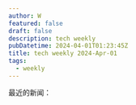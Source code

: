 ```yaml
---
author: W
featured: false
draft: false
description: tech weekly
pubDatetime: 2024-04-01T01:23:45Z
title: tech weekly 2024-Apr-01
tags:
  - weekly
---
```


最近的新闻：

[]()

[]()

[]()

[]()

[]()

[]()

[]()

[]()

[]()
